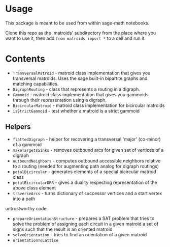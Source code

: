 # Usage

This package is meant to be used from within sage-math notebooks.

Clone this repo as the 'matroids' subdirectory from the place where you want to use it, then add
`from matroids import *` to a cell and run it.

# Contents

* `TransversalMatroid` - matroid class implementation that gives you transversal matroids. Uses the sage built-in bipartite graphs and matching capabilities.
* `DigraphRouting` - class that represents a routing in a digraph.
* `Gammoid` - matroid class implementation that gives you gammoids through their representation using a digraph.
* `BicircularMatroid` - matroid class implementation for bicircular matroids
* `isStrictGammoid` - test whether a matroid is a strict gammoid

## Helpers
* `flattedDigraph` - helper for recovering a transversal 'major' (co-minor) of a gammoid
* `makeTargetsSinks` - removes outbound arcs for given set of vertices of a digraph
* `outboundNeighbors` - computes outbound accessible neighbors relative to a routing (needed for augmenting path analog for digraph routings)
* `petalBicircular` - generates elements of a special bicircular matroid class
* `petalBicircularDRR` - gives a duality respecting representation of the above class element
* `traverseArcs` - turns dictionary of successor vertices and a start vertex into a path

untrustworthy code:

* `prepareOrientationStructure` - prepares a SAT problem that tries to solve the problem of assigning each circuit in a given matroid a set of signs such that the result is an oriented matroid
* `solveOrientation` - tries to find an orientation of a given matroid
* `orientationToLattice`